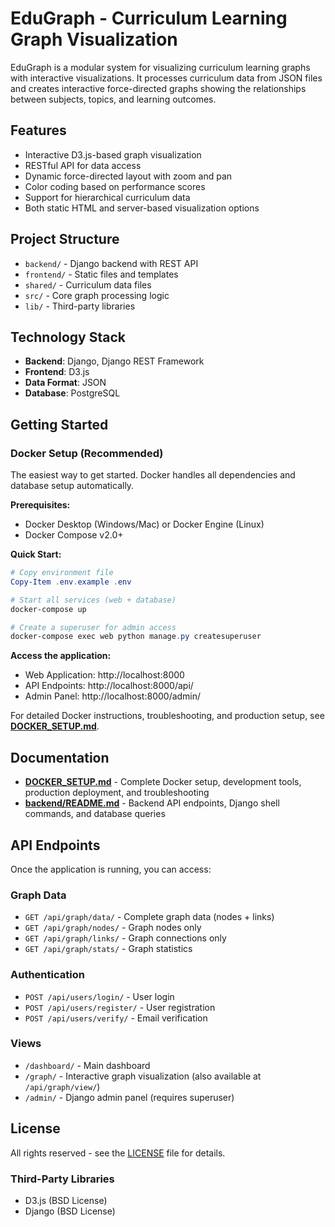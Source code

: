 # EduGraph - Curriculum Learning Graph Visualization

EduGraph is a modular system for visualizing curriculum learning graphs with interactive visualizations. It processes curriculum data from JSON files and creates interactive force-directed graphs showing the relationships between subjects, topics, and learning outcomes.

## Features

- Interactive D3.js-based graph visualization
- RESTful API for data access
- Dynamic force-directed layout with zoom and pan
- Color coding based on performance scores
- Support for hierarchical curriculum data
- Both static HTML and server-based visualization options

## Project Structure

- `backend/` - Django backend with REST API
- `frontend/` - Static files and templates
- `shared/` - Curriculum data files
- `src/` - Core graph processing logic
- `lib/` - Third-party libraries

## Technology Stack

- **Backend**: Django, Django REST Framework
- **Frontend**: D3.js
- **Data Format**: JSON
- **Database**: PostgreSQL

## Getting Started

### Docker Setup (Recommended)

The easiest way to get started. Docker handles all dependencies and database setup automatically.

**Prerequisites:**
- Docker Desktop (Windows/Mac) or Docker Engine (Linux)
- Docker Compose v2.0+

**Quick Start:**

```powershell
# Copy environment file
Copy-Item .env.example .env

# Start all services (web + database)
docker-compose up

# Create a superuser for admin access
docker-compose exec web python manage.py createsuperuser
```

**Access the application:**
- Web Application: http://localhost:8000
- API Endpoints: http://localhost:8000/api/
- Admin Panel: http://localhost:8000/admin/

For detailed Docker instructions, troubleshooting, and production setup, see **[DOCKER_SETUP.md](DOCKER_SETUP.md)**.

## Documentation

- **[DOCKER_SETUP.md](DOCKER_SETUP.md)** - Complete Docker setup, development tools, production deployment, and troubleshooting
- **[backend/README.md](backend/README.md)** - Backend API endpoints, Django shell commands, and database queries

## API Endpoints

Once the application is running, you can access:

### Graph Data
- `GET /api/graph/data/` - Complete graph data (nodes + links)
- `GET /api/graph/nodes/` - Graph nodes only
- `GET /api/graph/links/` - Graph connections only
- `GET /api/graph/stats/` - Graph statistics

### Authentication
- `POST /api/users/login/` - User login
- `POST /api/users/register/` - User registration
- `POST /api/users/verify/` - Email verification

### Views
- `/dashboard/` - Main dashboard
- `/graph/` - Interactive graph visualization (also available at `/api/graph/view/`)
- `/admin/` - Django admin panel (requires superuser)

## License

All rights reserved - see the [LICENSE](LICENSE) file for details.

### Third-Party Libraries
- D3.js (BSD License)
- Django (BSD License)
